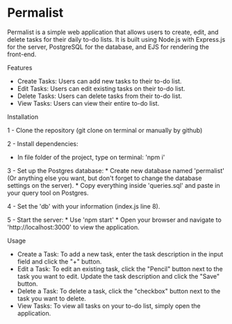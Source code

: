 # Permalist

Permalist is a simple web application that allows users to create, edit, and delete tasks for their daily to-do lists. 
It is built using Node.js with Express.js for the server, PostgreSQL for the database, and EJS for rendering the front-end.

Features

   - Create Tasks: Users can add new tasks to their to-do list.
   - Edit Tasks: Users can edit existing tasks on their to-do list.
   - Delete Tasks: Users can delete tasks from their to-do list.
   - View Tasks: Users can view their entire to-do list.

Installation

1 - Clone the repository (git clone on terminal or manually by github)

2 - Install dependencies:
   * In file folder of the project, type on terminal: 'npm i'

3 - Set up the Postgres database:
    * Create new database named 'permalist' (Or anything else you want, but don't forget to change the database settings on the server).
    * Copy everything inside 'queries.sql' and paste in your query tool on Postgres.
    
4 - Set the 'db' with your information (index.js   line 8).

5 - Start the server:
    * Use 'npm start'
    * Open your browser and navigate to 'http://localhost:3000' to view the application.

Usage

   - Create a Task: To add a new task, enter the task description in the input field and click the "+" button.
   - Edit a Task: To edit an existing task, click the "Pencil" button next to the task you want to edit. Update the task description and click the "Save" button.
   - Delete a Task: To delete a task, click the "checkbox" button next to the task you want to delete.
   - View Tasks: To view all tasks on your to-do list, simply open the application.

